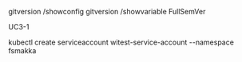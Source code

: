 gitversion /showconfig
gitversion /showvariable FullSemVer

UC3-1

kubectl create serviceaccount witest-service-account --namespace fsmakka